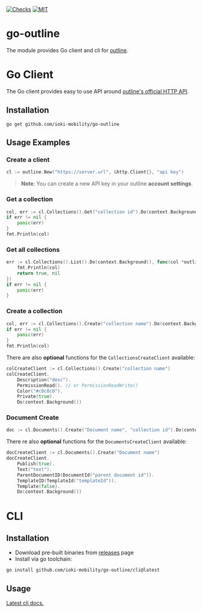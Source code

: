[![Checks](https://github.com/ioki-mobility/go-outline/actions/workflows/checks.yml/badge.svg)](https://github.com/ioki-mobility/go-outline/actions/workflows/checks.yml)
[![MIT](https://img.shields.io/badge/license-MIT-blue.svg)](https://github.com/ioki-mobility/go-outline/blob/main/LICENSE)

# go-outline
The module provides Go client and cli for [outline](https://www.getoutline.com/).

# Go Client
The Go client provides easy to use API around [outline's official HTTP API](https://www.getoutline.com/developers).

## Installation
```shell
go get github.com/ioki-mobility/go-outline
```
## Usage Examples
### Create a client
```go
cl := outline.New("https://server.url", &http.Client{}, "api key")
```

> **Note**: You can create a new API key in your outline **account settings**.

### Get a collection
```go
col, err := cl.Collections().Get("collection id").Do(context.Background())
if err != nil {
	panic(err)
}
fmt.Println(col)
```

### Get all collections
```go
err := cl.Collections().List().Do(context.Background(), func(col *outline.Collection, err error) (bool, error) {
	fmt.Println(col)
	return true, nil
})
if err != nil {
	panic(err)
}
```

### Create a collection
```go
col, err := cl.Collections().Create("collection name").Do(context.Background()) 
if err != nil {
	panic(err)
}
fmt.Println(col)
```

There are also **optional** functions for the `CollectionsCreateClient` available:
```go
colCreateClient := cl.Collections().Create("collection name")
colCreateClient.
	Description("desc"). 
	PermissionRead(). // or PermissionReadWrite()
	Color("#c0c0c0").
	Private(true).
	Do(context.Background())
```

### Document Create
```go
doc := cl.Documents().Create("Document name", "collection id").Do(context.Background())
```

There re also **optional** functions for the `DocumentsCreateClient` available:
```go
docCreateClient := cl.Documents().Create("Document name")
docCreateClient.
	Publish(true). 
	Text("text").
	ParentDocumentID(DocumentId("parent document id")).
	TemplateID(TemplateId("templateId")).
	Template(false).
	Do(context.Background())
```


# CLI
## Installation
- Download pre-built binaries from [releases](https://github.com/ioki-mobility/go-outline/releases) page
- Install via go toolchain:
```shell
go install github.com/ioki-mobility/go-outline/cli@latest
```

## Usage
[Latest cli docs.](./cli/docs/outcli.md)
